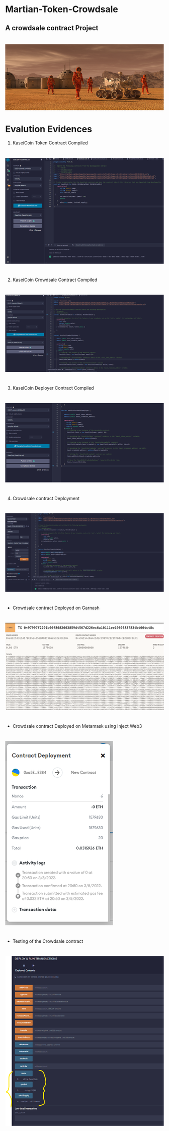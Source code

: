# Martian-Token-Crowdsale
## A crowdsale contract Project

#

![alt=""](Images/application-image.png)

#



# Evalution Evidences 
1.  KaseiCoin Token Contract Compiled
#

![alt="](Evaluation_Evidence/Compiled-KaseiCoin.png)
# 

2. KaseiCoin Crowdsale Contract Compiled
#
![alt=""](Evaluation_Evidence/Compiled-KaseiCoinCrowdsale.png)
#

3.  KaseiCoin Deployer Contract Compiled
#
![alt=""](Evaluation_Evidence/Compiled-Crowdsaledeployer.png)
#

4. Crowdsale contract Deployment
#
![alt=""](Evaluation_Evidence/Crwosaledeployed.png)

#

* Crowdsale contract Deployed on Garnash
#

![alt=""](Evaluation_Evidence/Garnash-Contract.png)

#

* Crowdsale contract Deployed on Metamask using Inject Web3

# 

![alt=""](Evaluation_Evidence/Metamask.png)

#

 * Testing of the  Crowdsale contract
 # 

 ![alt=""](Evaluation_Evidence/Balance.png)


#

